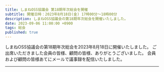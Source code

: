 ```yaml
---
title: しまねOSS協議会 第18期年次総会を開催
subtitle: 開催日時：2023年8月18日(金) 17時00分～18時00分 
description: しまねOSS協議会の第18期年次総会を開催いたしました。
date: 2023-09-06 11:00:00 +0900
tags: 総会
published: true
--- 
```


しまねOSS協議会の第18期年次総会を2023年8月18日に開催いたしました。
ご出席いただきました会員の皆様、顧問の皆様、ありがとうございました。
会員および顧問の皆様あてにメールで議事録を配信いたしました。

---
